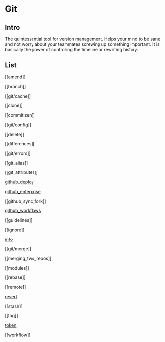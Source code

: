 # Git

## Intro

The quintessential tool for version management. Helps your mind to be sane and not worry about your teammates screwing up something important. It is basically the power of controlling the timeline or rewriting history.

## List

[[amend]]

[[branch]]

[[git/cache]]

[[clone]]

[[commitizen]]

[[git/config]]

[[delete]]

[[differences]]

[[git/errors]]

[[git_alias]]

[[git_attributes]]

[github_deploy](github_deploy.md)

[github_enterprise](github_enterprise.md)

[[github_sync_fork]]

[github_workflows](github_workflows.md)

[[guidelines]]

[[ignore]]

[info](git/info.md)

[[git/merge]]

[[merging_two_repos]]

[[modules]]

[[rebase]]

[[remote]]

[revert](revert.md)

[[stash]]

[[tag]]

[token](token.md)

[[workflow]]
